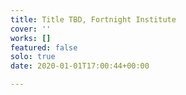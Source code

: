 ```yaml
---
title: Title TBD, Fortnight Institute
cover: ''
works: []
featured: false
solo: true
date: 2020-01-01T17:00:44+00:00

---
```

